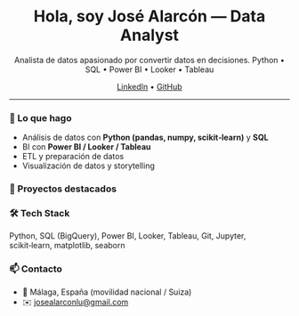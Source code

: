 <h1 align="center">Hola, soy José Alarcón — Data Analyst</h1>

<p align="center">
Analista de datos apasionado por convertir datos en decisiones. Python • SQL • Power BI • Looker • Tableau
</p>

<p align="center">
<a href="https://www.linkedin.com/in/jose-alarcon-luna-b8b2662b8">LinkedIn</a> •
<a href="https://github.com/JoseAlarconLu">GitHub</a>
</p>

---

### 🚀 Lo que hago
- Análisis de datos con **Python (pandas, numpy, scikit‑learn)** y **SQL**
- BI con **Power BI / Looker / Tableau**
- ETL y preparación de datos
- Visualización de datos y storytelling

### 🧩 Proyectos destacados


### 🛠️ Tech Stack
Python, SQL (BigQuery), Power BI, Looker, Tableau, Git, Jupyter, scikit‑learn, matplotlib, seaborn

### 📫 Contacto
- 📍 Málaga, España (movilidad nacional / Suiza)
- ✉️ josealarconlu@gmail.com

